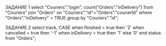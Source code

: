 
ЗАДАНИЕ 1
select "Couriers"."login", count("Orders"."inDelivery")
from "Couriers" join "Orders" on "Couriers"."id"="Orders"."courierId" 
where "Orders"."inDelivery" = TRUE
group by "Couriers"."id";


ЗАДАНИЕ 2
select track,
    CASE 
    when finished = true then '2' 
    when canсelled = true then '-1'
    when inDelivery = true then '1'
    else '0'
    end status
from "Orders";




